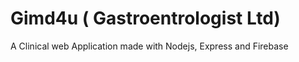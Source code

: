 # Gimd4u ( Gastroentrologist Ltd)  
A Clinical web Application made with Nodejs, Express and Firebase 
